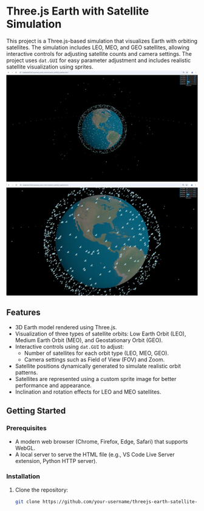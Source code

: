 # Three.js Earth with Satellite Simulation

This project is a Three.js-based simulation that visualizes Earth with orbiting satellites. The simulation includes LEO, MEO, and GEO satellites, allowing interactive controls for adjusting satellite counts and camera settings. The project uses `dat.GUI` for easy parameter adjustment and includes realistic satellite visualization using sprites.
![Earth with Satellite Simulation](images/openbexi_earth_orbit_ex1.png)
![Earth with Satellite Simulation](images/openbexi_earth_orbit_ex2.png)
## Features

- 3D Earth model rendered using Three.js.
- Visualization of three types of satellite orbits: Low Earth Orbit (LEO), Medium Earth Orbit (MEO), and Geostationary Orbit (GEO).
- Interactive controls using `dat.GUI` to adjust:
  - Number of satellites for each orbit type (LEO, MEO, GEO).
  - Camera settings such as Field of View (FOV) and Zoom.
- Satellite positions dynamically generated to simulate realistic orbit patterns.
- Satellites are represented using a custom sprite image for better performance and appearance.
- Inclination and rotation effects for LEO and MEO satellites.

## Getting Started

### Prerequisites

- A modern web browser (Chrome, Firefox, Edge, Safari) that supports WebGL.
- A local server to serve the HTML file (e.g., VS Code Live Server extension, Python HTTP server).

### Installation

1. Clone the repository:
   ```bash
   git clone https://github.com/your-username/threejs-earth-satellite-simulation.git

